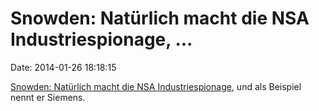 Snowden: Natürlich macht die NSA Industriespionage, \...
========================================================

Date: 2014-01-26 18:18:15

[Snowden: Natürlich macht die NSA
Industriespionage](http://www.ndr.de/ratgeber/netzwelt/snowden235.html),
und als Beispiel nennt er Siemens.
